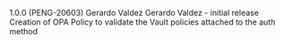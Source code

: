1.0.0 (PENG-20603) Gerardo Valdez
Gerardo Valdez - initial release
Creation of OPA Policy to validate the Vault policies attached to the auth method